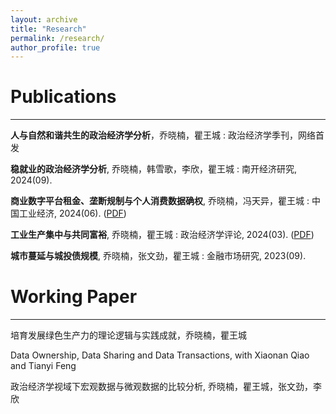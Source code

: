```yaml
---
layout: archive
title: "Research"
permalink: /research/
author_profile: true
---
```


# Publications

-----------------------------------------------------------------------------

**人与自然和谐共生的政治经济学分析**，乔晓楠，瞿王城
: 政治经济学季刊，网络首发

**稳就业的政治经济学分析**, 乔晓楠，韩雪歌，李欣，瞿王城
: 南开经济研究, 2024(09).

**商业数字平台租金、垄断规制与个人消费数据确权**, 乔晓楠，冯天异，瞿王城
: 中国工业经济, 2024(06). ([PDF](../assets/Commercial.pdf))

**工业生产集中与共同富裕**, 乔晓楠，瞿王城
: 政治经济学评论, 2024(03). ([PDF](../assets/Concentration.pdf))

**城市蔓延与城投债规模**, 乔晓楠，张文劲，瞿王城
: 金融市场研究, 2023(09).

# Working Paper

-----------------------------------------------------------------------------

培育发展绿色生产力的理论逻辑与实践成就，乔晓楠，瞿王城

Data Ownership, Data Sharing and Data Transactions, with Xiaonan Qiao and Tianyi Feng

政治经济学视域下宏观数据与微观数据的比较分析, 乔晓楠，瞿王城，张文劲，李欣
